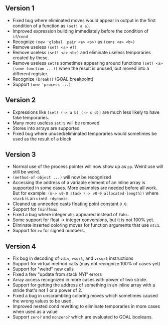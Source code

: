 ## Version 1
- Fixed bug where eliminated moves would appear in output in the first condition of a function as `(set! a a)`.
- Improved expression building immediately before the condition of `if`/`cond`
- Recognize  `(new 'global 'pair <a> <b>)` as `(cons <a> <b>)`
- Remove useless `(set! <a> #f)`
- Remove useless `(set! <a> <b>)` and eliminate useless temporaries created by these.
- Remove useless `set!`s sometimes appearing around functions `(set! <a> (some-function ...))` when the result is unused, but moved into a different register.
- Recognize `(break!)` (GOAL breakpoint)
- Support `(new 'process ...)`

## Version 2
- Expressions like `(set! (-> a b) (-> c d))` are much less likely to have fake temporaries.
- Many more useless `set!`s will be removed
- Stores into arrays are supported
- Fixed bug where unused/eliminated temporaries would sometimes be used as the result of a block

## Version 3
- Normal use of the process pointer will now show up as `pp`. Weird use will still be weird.
- `(method-of-object ...)` will now be recognized
- Accessing the address of a variable element of an inline array is supported in some cases. More examples are needed before all work. But for example: `(&-> v0-0 stack (-> v0-0 allocated-length))` where `stack` is an `uint8 :dynamic`.
- Cleaned up unneeded casts floating point constant `0.0`.
- Support for `fmin`/`fmax`
- Fixed a bug where integer `abs` appeared instead of `fabs`.
- Some support for float -> integer conversions, but it is not 100% yet.
- Eliminate inserted coloring moves for function arguments that use `mtc1`.
- Support for `>=` for signed numbers.

## Version 4
- Fix bug in decoding of `vdiv`, `vsqrt`, and `vrsqrt` instructions
- Support for virtual method calls (may not recognize 100% of cases yet)
- Support for "weird" new calls
- Fixed a few "update from stack NYI" errors
- Array access recognized in more cases with power of two stride.
- Support for getting the address of something in an inline array with a stride that's not 1 or a power of 2.
- Fixed a bug in unscrambling coloring moves which sometimes caused the wrong values to be used.
- Improved nested cond rewriting to eliminate temporaries in more cases when used as a value
- Support `zero?` and `nonzero?` which are evaluated to GOAL booleans.